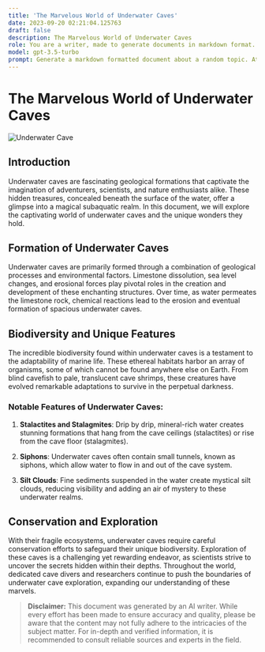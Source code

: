 ```yaml
---
title: 'The Marvelous World of Underwater Caves'
date: 2023-09-20 02:21:04.125763
draft: false
description: The Marvelous World of Underwater Caves
role: You are a writer, made to generate documents in markdown format. It is very important that all of the documents you generate are in valid markdown format.
model: gpt-3.5-turbo
prompt: Generate a markdown formatted document about a random topic. At the bottom, include a disclaimer explaining that the document was generated by you. The first line of the document should be the title. Make sure that the entire document is in proper markdown format, using a mix of various tags to make the document visually appealing.
---
```


# The Marvelous World of Underwater Caves

![Underwater Cave](https://example.com/underwater_cave.jpg)

## Introduction

Underwater caves are fascinating geological formations that captivate the imagination of adventurers, scientists, and nature enthusiasts alike. These hidden treasures, concealed beneath the surface of the water, offer a glimpse into a magical subaquatic realm. In this document, we will explore the captivating world of underwater caves and the unique wonders they hold.

## Formation of Underwater Caves

Underwater caves are primarily formed through a combination of geological processes and environmental factors. Limestone dissolution, sea level changes, and erosional forces play pivotal roles in the creation and development of these enchanting structures. Over time, as water permeates the limestone rock, chemical reactions lead to the erosion and eventual formation of spacious underwater caves.

## Biodiversity and Unique Features

The incredible biodiversity found within underwater caves is a testament to the adaptability of marine life. These ethereal habitats harbor an array of organisms, some of which cannot be found anywhere else on Earth. From blind cavefish to pale, translucent cave shrimps, these creatures have evolved remarkable adaptations to survive in the perpetual darkness.

### Notable Features of Underwater Caves:

1. **Stalactites and Stalagmites**: Drip by drip, mineral-rich water creates stunning formations that hang from the cave ceilings (stalactites) or rise from the cave floor (stalagmites).

2. **Siphons**: Underwater caves often contain small tunnels, known as siphons, which allow water to flow in and out of the cave system.

3. **Silt Clouds**: Fine sediments suspended in the water create mystical silt clouds, reducing visibility and adding an air of mystery to these underwater realms.

## Conservation and Exploration

With their fragile ecosystems, underwater caves require careful conservation efforts to safeguard their unique biodiversity. Exploration of these caves is a challenging yet rewarding endeavor, as scientists strive to uncover the secrets hidden within their depths. Throughout the world, dedicated cave divers and researchers continue to push the boundaries of underwater cave exploration, expanding our understanding of these marvels.

> **Disclaimer:** This document was generated by an AI writer. While every effort has been made to ensure accuracy and quality, please be aware that the content may not fully adhere to the intricacies of the subject matter. For in-depth and verified information, it is recommended to consult reliable sources and experts in the field.